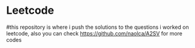 # Leetcode
#this repository is where i push the solutions to the questions i worked on leetcode, also you can check https://github.com/naolca/A2SV
for more codes
